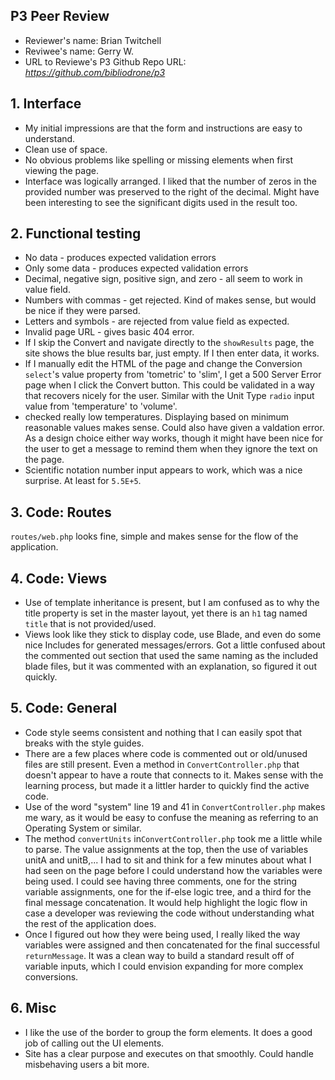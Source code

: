 ## P3 Peer Review

+ Reviewer's name: Brian Twitchell
+ Reviwee's name: Gerry W.
+ URL to Reviewe's P3 Github Repo URL: *<https://github.com/bibliodrone/p3>*

## 1. Interface
+ My initial impressions are that the form and instructions are easy to understand.
+ Clean use of space.
+ No obvious problems like spelling or missing elements when first viewing the page.
+ Interface was logically arranged. I liked that the number of zeros in the provided number was preserved to the right of the decimal. Might have been interesting to see the significant digits used in the result too.

## 2. Functional testing
+ No data - produces expected validation errors
+ Only some data - produces expected validation errors
+ Decimal, negative sign, positive sign, and zero - all seem to work in value field.
+ Numbers with commas - get rejected. Kind of makes sense, but would be nice if they were parsed.
+ Letters and symbols  - are rejected from value field as expected.
+ Invalid page URL - gives basic 404 error.
+ If I skip the Convert and navigate directly to the `showResults` page, the site shows the blue results bar, just empty. If I then enter data, it works.
+ If I manually edit the HTML of the page and change the Conversion `select`'s value property from 'tometric' to 'slim', I get a 500 Server Error page when I click the Convert button. This could be validated in a way that recovers nicely for the user. Similar with the Unit Type `radio` input value from 'temperature' to 'volume'.
+ checked really low temperatures. Displaying based on minimum reasonable values makes sense. Could also have given a valdation error. As a design choice either way works, though it might have been nice for the user to get a message to remind them when they ignore the text on the page.
+ Scientific notation number input appears to work, which was a nice surprise. At least for `5.5E+5`.

## 3. Code: Routes
`routes/web.php` looks fine, simple and makes sense for the flow of the application.

## 4. Code: Views
+ Use of template inheritance is present, but I am confused as to why the title property is set in the master layout, yet there is an `h1` tag named `title` that is not provided/used.
+ Views look like they stick to display code, use Blade, and even do some nice Includes for generated messages/errors. Got a little confused about the commented out section that used the same naming as the included blade files, but it was commented with an explanation, so figured it out quickly.

## 5. Code: General
+ Code style seems consistent and nothing that I can easily spot that breaks with the style guides.
+ There are a few places where code is commented out or old/unused files are still present. Even a method in `ConvertController.php` that doesn't appear to have a route that connects to it. Makes sense with the learning process, but made it a littler harder to quickly find the active code.
+ Use of the word "system" line 19 and 41 in `ConvertController.php` makes me wary, as it would be easy to confuse the meaning as referring to an Operating System or similar.
+ The method `convertUnits` in`ConvertController.php` took me a little while to parse. The value assignments at the top, then the use of variables unitA and unitB,... I had to sit and think for a few minutes about what I had seen on the page before I could understand how the variables were being used. I could see having three comments, one for the string variable assignments, one for the if-else logic tree, and a third for the final message concatenation. It would help highlight the logic flow in case a developer was reviewing the code without understanding what the rest of the application does.
+ Once I figured out how they were being used, I really liked the way variables were assigned and then concatenated for the final successful `returnMessage`. It was a clean way to build a standard result off of variable inputs, which I could envision expanding for more complex conversions.

## 6. Misc
+ I like the use of the border to group the form elements. It does a good job of calling out the UI elements.
+ Site has a clear purpose and executes on that smoothly. Could handle misbehaving users a bit more.